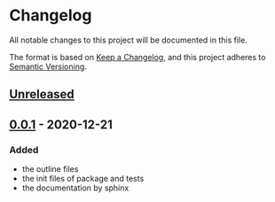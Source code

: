 # Changelog

All notable changes to this project will be documented in this file.

The format is based on [Keep a Changelog](https://keepachangelog.com/en/1.0.0/),
and this project adheres to [Semantic Versioning](https://semver.org/spec/v2.0.0.html).

## [Unreleased]

## [0.0.1] - 2020-12-21

### Added
- the outline files
- the init files of package and tests
- the documentation by sphinx

[Unreleased]: https://github.com/bilardi/aws-cdk-test-synth/compare/v0.0.1...HEAD
[0.0.1]: https://github.com/bilardi/aws-cdk-test-synth/releases/tag/v0.0.1
